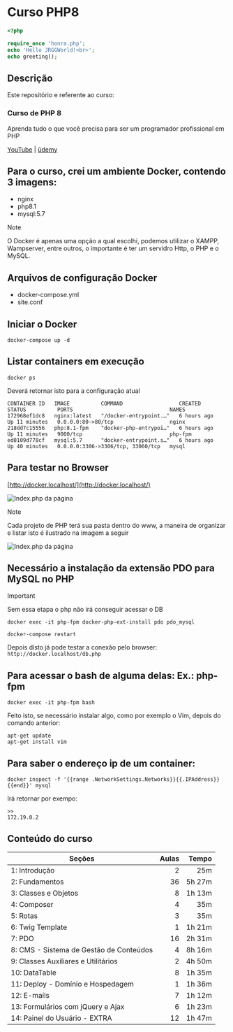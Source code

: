 # Curso PHP8

```php
<?php

require_once 'honra.php';
echo 'Hello JRGGWorld!<br>';
echo greeting();

```

## Descrição
Este repositório e referente ao curso:

### Curso de PHP 8 
Aprenda tudo o que você precisa para ser um programador profissional em PHP

[YouTube](https://www.youtube.com/watch?v=O73xbQvGhHk&list=PL0N5TAOhX5E9eJ9Ix6YUIgEw3lNmaIEE9) | [ûdemy](https://www.udemy.com/course/curso-de-php-8-do-zero/?referralCode=AF873D0C1284D3461014)



## Para o curso, crei um ambiente Docker, contendo 3 imagens:
* nginx
* php8.1
* mysql:5.7

> [!NOTE]
> O Docker é apenas uma opção a qual escolhi, podemos utilizar o XAMPP, Wampserver, entre outros, o importante é ter um servidro Http, o PHP e o MySQL.

## Arquivos de configuração Docker
* docker-compose.yml
* site.conf

## Iniciar o Docker
```docker-compose up -d```

## Listar containers em execução  
```docker ps```

Deverá retornar isto para a configuração atual
```
CONTAINER ID   IMAGE          COMMAND                  CREATED       STATUS          PORTS                               NAMES
172968ef1dc8   nginx:latest   "/docker-entrypoint.…"   6 hours ago   Up 11 minutes   0.0.0.0:80->80/tcp                  nginx
218dd7c15556   php:8.1-fpm    "docker-php-entrypoi…"   6 hours ago   Up 11 minutes   9000/tcp                            php-fpm
ed0109d778cf   mysql:5.7      "docker-entrypoint.s…"   6 hours ago   Up 40 minutes   0.0.0.0:3306->3306/tcp, 33060/tcp   mysql
```

## Para testar no Browser
[http://docker.localhost/](http://docker.localhost/)

![Index.php da página](./docs/assets/images/index.jpg)

> [!NOTE]
> Cada projeto de PHP terá sua pasta dentro do www, a maneira de organizar e listar isto é ilustrado na imagem a seguir

![Index.php da página](./docs/assets/images/organizacao.jpg)

## Necessário a instalação da extensão PDO para MySQL no PHP 
> [!IMPORTANT]
> Sem essa etapa o php não irá conseguir acessar o DB

```docker exec -it php-fpm docker-php-ext-install pdo pdo_mysql```

```docker-compose restart```

Depois disto já pode testar a conexão pelo browser:
```http://docker.localhost/db.php```

## Para acessar o bash de alguma delas: Ex.: php-fpm
```docker exec -it php-fpm bash```

Feito isto, se necessário instalar algo, como por exemplo o Vim, depois do comando anterior:
```
apt-get update
apt-get install vim
```

## Para saber o endereço ip de um container:
```docker inspect -f '{{range .NetworkSettings.Networks}}{{.IPAddress}}{{end}}' mysql```

Irá retornar por exempo:
```
>> 
172.19.0.2
```


## Conteúdo do curso
Seções | Aulas | Tempo 
-|-:|-:
1: Introdução	|	2	|	25m 
2: Fundamentos	|	36	|	5h 27m
3: Classes e Objetos	|	8	|	1h 13m
4: Composer	|	4	|	35m
5: Rotas	|	3	|	35m
6: Twig Template	|	1	|	1h 21m
7: PDO	|	16	|	2h 31m
8: CMS - Sistema de Gestão de Conteúdos	|	4	|	8h 16m
9: Classes Auxiliares e Utilitários	|	2	|	4h 50m
10: DataTable	|	8	|	1h 35m
11: Deploy - Domínio e Hospedagem	|	1	|	1h 36m
12: E-mails	|	7	|	1h 12m
13: Formulários com jQuery e Ajax	|	6	|	1h 23m
14: Painel do Usuário - EXTRA	|	12	|	1h 47m
